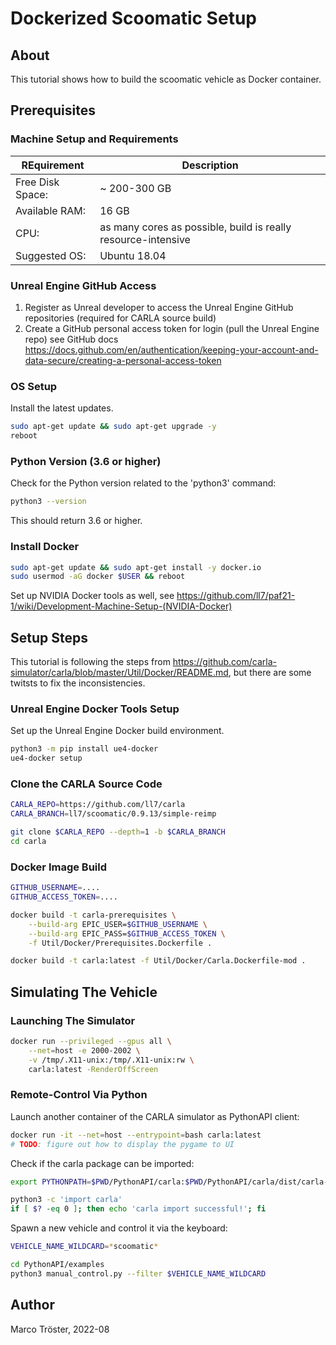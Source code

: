 
# Dockerized Scoomatic Setup

## About
This tutorial shows how to build the scoomatic vehicle as Docker container.

## Prerequisites

### Machine Setup and Requirements

| REquirement | Description |
| ----------- | ----------- |
| Free Disk Space: | ~ 200-300 GB |
| Available RAM:   |    16 GB |
| CPU:             | as many cores as possible, build is really resource-intensive |
| Suggested OS:    | Ubuntu 18.04 |

### Unreal Engine GitHub Access
1) Register as Unreal developer to access the Unreal Engine GitHub repositories (required for CARLA source build)
2) Create a GitHub personal access token for login (pull the Unreal Engine repo)
see GitHub docs https://docs.github.com/en/authentication/keeping-your-account-and-data-secure/creating-a-personal-access-token

### OS Setup
Install the latest updates.

```sh
sudo apt-get update && sudo apt-get upgrade -y
reboot
```

### Python Version (3.6 or higher)
Check for the Python version related to the 'python3' command:

```sh
python3 --version
```

This should return 3.6 or higher.

### Install Docker

```sh
sudo apt-get update && sudo apt-get install -y docker.io
sudo usermod -aG docker $USER && reboot
```

Set up NVIDIA Docker tools as well,
see https://github.com/ll7/paf21-1/wiki/Development-Machine-Setup-(NVIDIA-Docker)

## Setup Steps
This tutorial is following the steps from
https://github.com/carla-simulator/carla/blob/master/Util/Docker/README.md,
but there are some twitsts to fix the inconsistencies.

### Unreal Engine Docker Tools Setup
Set up the Unreal Engine Docker build environment.

```sh
python3 -m pip install ue4-docker
ue4-docker setup
```

### Clone the CARLA Source Code

```sh
CARLA_REPO=https://github.com/ll7/carla
CARLA_BRANCH=ll7/scoomatic/0.9.13/simple-reimp

git clone $CARLA_REPO --depth=1 -b $CARLA_BRANCH
cd carla
```

### Docker Image Build

```sh
GITHUB_USERNAME=....
GITHUB_ACCESS_TOKEN=....

docker build -t carla-prerequisites \
    --build-arg EPIC_USER=$GITHUB_USERNAME \
    --build-arg EPIC_PASS=$GITHUB_ACCESS_TOKEN \
    -f Util/Docker/Prerequisites.Dockerfile .

docker build -t carla:latest -f Util/Docker/Carla.Dockerfile-mod .
```

## Simulating The Vehicle

### Launching The Simulator

```sh
docker run --privileged --gpus all \
    --net=host -e 2000-2002 \
    -v /tmp/.X11-unix:/tmp/.X11-unix:rw \
    carla:latest -RenderOffScreen
```

### Remote-Control Via Python

Launch another container of the CARLA simulator as PythonAPI client:

```sh
docker run -it --net=host --entrypoint=bash carla:latest
# TODO: figure out how to display the pygame to UI
```

Check if the carla package can be imported:

```sh
export PYTHONPATH=$PWD/PythonAPI/carla:$PWD/PythonAPI/carla/dist/carla-0.9.13-py3.6-linux-x86_64.egg

python3 -c 'import carla'
if [ $? -eq 0 ]; then echo 'carla import successful!'; fi
```

Spawn a new vehicle and control it via the keyboard:

```sh
VEHICLE_NAME_WILDCARD=*scoomatic*

cd PythonAPI/examples
python3 manual_control.py --filter $VEHICLE_NAME_WILDCARD
```

## Author
Marco Tröster, 2022-08
